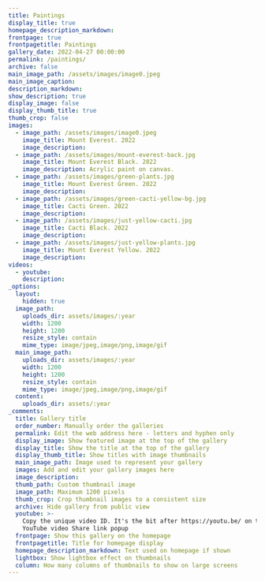 ```yaml
---
title: Paintings
display_title: true
homepage_description_markdown:
frontpage: true
frontpagetitle: Paintings
gallery_date: 2022-04-27 00:00:00
permalink: /paintings/
archive: false
main_image_path: /assets/images/image0.jpeg
main_image_caption:
description_markdown:
show_description: true
display_image: false
display_thumb_title: true
thumb_crop: false
images:
  - image_path: /assets/images/image0.jpeg
    image_title: Mount Everest. 2022
    image_description:
  - image_path: /assets/images/mount-everest-back.jpg
    image_title: Mount Everest Black. 2022
    image_description: Acrylic paint on canvas.
  - image_path: /assets/images/green-plants.jpg
    image_title: Mount Everest Green. 2022
    image_description:
  - image_path: /assets/images/green-cacti-yellow-bg.jpg
    image_title: Cacti Green. 2022
    image_description:
  - image_path: /assets/images/just-yellow-cacti.jpg
    image_title: Cacti Black. 2022
    image_description:
  - image_path: /assets/images/just-yellow-plants.jpg
    image_title: Mount Everest Yellow. 2022
    image_description:
videos:
  - youtube:
    description:
_options:
  layout:
    hidden: true
  image_path:
    uploads_dir: assets/images/:year
    width: 1200
    height: 1200
    resize_style: contain
    mime_type: image/jpeg,image/png,image/gif
  main_image_path:
    uploads_dir: assets/images/:year
    width: 1200
    height: 1200
    resize_style: contain
    mime_type: image/jpeg,image/png,image/gif
  content:
    uploads_dir: assets/:year
_comments:
  title: Gallery title
  order_number: Manually order the galleries
  permalink: Edit the web address here - letters and hyphen only
  display_image: Show featured image at the top of the gallery
  display_title: Show the title at the top of the gallery
  display_thumb_title: Show titles with image thumbnails
  main_image_path: Image used to represent your gallery
  images: Add and edit your gallery images here
  image_description:
  thumb_path: Custom thumbnail image
  image_path: Maximum 1200 pixels
  thumb_crop: Crop thumbnail images to a consistent size
  archive: Hide gallery from public view
  youtube: >-
    Copy the unique video ID. It's the bit after https://youtu.be/ on the
    YouTube video Share link popup
  frontpage: Show this gallery on the homepage
  frontpagetitle: Title for homepage display
  homepage_description_markdown: Text used on homepage if shown
  lightbox: Show lightbox effect on thumbnails
  column: How many columns of thumbnails to show on large screens
---
```

